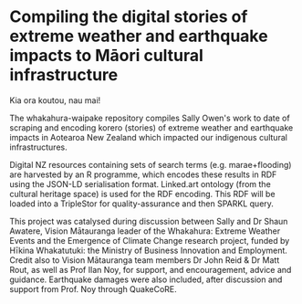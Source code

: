 # Compiling the digital stories of extreme weather and earthquake impacts to Māori cultural infrastructure  

Kia ora koutou, nau mai! 

The whakahura-waipake repository compiles Sally Owen's work to date of scraping and encoding korero (stories) of extreme weather and earthquake impacts in Aotearoa New Zealand which impacted our indigenous cultural infrastructures. 

Digital NZ resources containing sets of search terms (e.g. marae+flooding) are harvested by an R programme, which encodes these results in RDF using the JSON-LD serialisation format. Linked.art ontology (from the cultural heritage space) is used for the RDF encoding. This RDF will be loaded into a TripleStor for quality-assurance and then SPARKL query. 

This project was catalysed during discussion between Sally and Dr Shaun Awatere, Vision Mātauranga leader of the Whakahura: Extreme Weather Events and the Emergence of Climate Change research project, funded by Hīkina Whakatutuki: the Ministry of Business Innovation and Employment. Credit also to Vision Mātauranga team members Dr John Reid & Dr Matt Rout, as well as Prof Ilan Noy, for support, and encouragement, advice and guidance. Earthquake damages were also included, after discussion and support from Prof. Noy through QuakeCoRE. 

